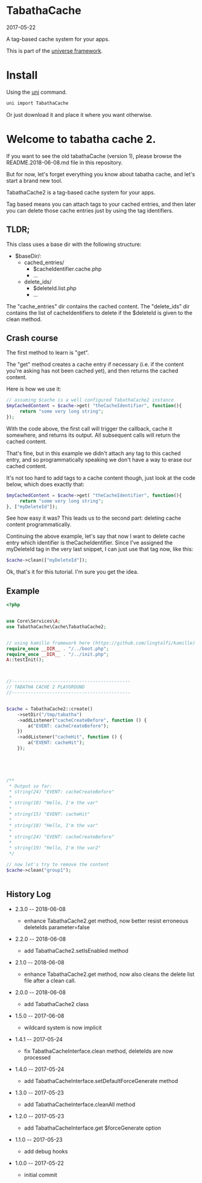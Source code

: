TabathaCache
===========
2017-05-22


A tag-based cache system for your apps.


This is part of the [universe framework](https://github.com/karayabin/universe-snapshot).


Install
==========
Using the [uni](https://github.com/lingtalfi/universe-naive-importer) command.
```bash
uni import TabathaCache
```

Or just download it and place it where you want otherwise.





Welcome to tabatha cache 2.
===================
If you want to see the old tabathaCache (version 1), please browse the README.2018-06-08.md file in this repository.

But for now, let's forget everything you know about tabatha cache, and let's start a brand new tool.

TabathaCache2 is a tag-based cache system for your apps.

Tag based means you can attach tags to your cached entries,
and then later you can delete those cache entries just by using the tag identifiers.


TLDR;
----------------
This class uses a base dir with the following structure:

- $baseDir/:
     - cached_entries/
         - $cacheIdentifier.cache.php
         - ...
     - delete_ids/
         - $deleteId.list.php
         - ...

The "cache_entries" dir contains the cached content.
The "delete_ids" dir contains the list of cacheIdentifiers to delete if the $deleteId is given to the clean method.






Crash course
--------------------
The first method to learn is "get".

The "get" method creates a cache entry if necessary (i.e. if the content
you're asking has not been cached yet), and then returns the cached content.


Here is how we use it:

```php
// assuming $cache is a well configured TabathaCache2 instance
$myCachedContent = $cache->get( "theCacheIdentifier", function(){
     return "some very long string";
});
```


With the code above, the first call will trigger the callback, cache it somewhere, and returns its output.
All subsequent calls will return the cached content.


That's fine, but in this example we didn't attach any tag to this cached entry, and so programmatically
speaking we don't have a way to erase our cached content.

It's not too hard to add tags to a cache content though, just look at the code below, which does exactly that:


```php
$myCachedContent = $cache->get( "theCacheIdentifier", function(){
     return "some very long string";
}, ["myDeleteId"]);
```


See how easy it was?
This leads us to the second part: deleting cache content programmatically.


Continuing the above example, let's say that now I want to delete cache entry which identifier is theCacheIdentifier.
Since I've assigned the myDeleteId tag in the very last snippet, I can just use that tag now, like this:

```php
$cache->clean(["myDeleteId"]);
```



Ok, that's it for this tutorial.
I'm sure you get the idea.



Example
-----------


````php
<?php


use Core\Services\A;
use TabathaCache\Cache\TabathaCache2;


// using kamille framework here (https://github.com/lingtalfi/kamille)
require_once __DIR__ . "/../boot.php";
require_once __DIR__ . "/../init.php";
A::testInit();



//--------------------------------------------
// TABATHA CACHE 2 PLAYGROUND
//--------------------------------------------


$cache = TabathaCache2::create()
    ->setDir("/tmp/tabatha")
    ->addListener("cacheCreateBefore", function () {
        a("EVENT: cacheCreateBefore");
    })
    ->addListener("cacheHit", function () {
        a("EVENT: cacheHit");
    });





/**
 * Output so far:
 * string(24) "EVENT: cacheCreateBefore"
 *
 * string(18) "Hello, I'm the var"
 *
 * string(15) "EVENT: cacheHit"
 *
 * string(18) "Hello, I'm the var"
 *
 * string(24) "EVENT: cacheCreateBefore"
 *
 * string(19) "Hello, I'm the var2"
 */

// now let's try to remove the content
$cache->clean("group1");



````




History Log
------------------    
    
- 2.3.0 -- 2018-06-08

    - enhance TabathaCache2.get method, now better resist erroneous deleteIds parameter=false
    
- 2.2.0 -- 2018-06-08

    - add TabathaCache2.setIsEnabled method
    
- 2.1.0 -- 2018-06-08

    - enhance TabathaCache2.get method, now also cleans the delete list file after a clean call.
    
- 2.0.0 -- 2018-06-08

    - add TabathaCache2 class
    
- 1.5.0 -- 2017-06-08

    - wildcard system is now implicit
    
- 1.4.1 -- 2017-05-24

    - fix TabathaCacheInterface.clean method, deleteIds are now processed
    
- 1.4.0 -- 2017-05-24

    - add TabathaCacheInterface.setDefaultForceGenerate method
    
- 1.3.0 -- 2017-05-23

    - add TabathaCacheInterface.cleanAll method
    
- 1.2.0 -- 2017-05-23

    - add TabathaCacheInterface.get $forceGenerate option
    
- 1.1.0 -- 2017-05-23

    - add debug hooks
    
- 1.0.0 -- 2017-05-22

    - initial commit